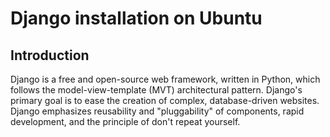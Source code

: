 # Django installation on Ubuntu

## Introduction

Django is a  free and open-source web framework, written in Python, which follows the model-view-template (MVT) architectural pattern.
Django's primary goal is to ease the creation of complex, database-driven websites. Django emphasizes reusability and "pluggability" of components, rapid development, and the principle of don't repeat yourself.
